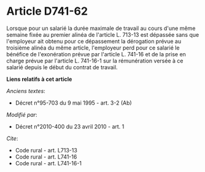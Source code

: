 # Article D741-62

Lorsque pour un salarié la durée maximale de travail au cours d'une même semaine fixée au premier alinéa de l'article L.
713-13 est dépassée sans que l'employeur ait obtenu pour ce dépassement la dérogation prévue au troisième alinéa du même
article, l'employeur perd pour ce salarié le bénéfice de l'exonération prévue par l'article L. 741-16 et de la prise en
charge prévue par l'article L. 741-16-1 sur la rémunération versée à ce salarié depuis le début du contrat de travail.

**Liens relatifs à cet article**

_Anciens textes_:

  - Décret n°95-703 du 9 mai 1995 - art. 3-2 (Ab)

_Modifié par_:

  - Décret n°2010-400 du 23 avril 2010 - art. 1

_Cite_:

  - Code rural - art. L713-13
  - Code rural - art. L741-16
  - Code rural - art. L741-16-1
